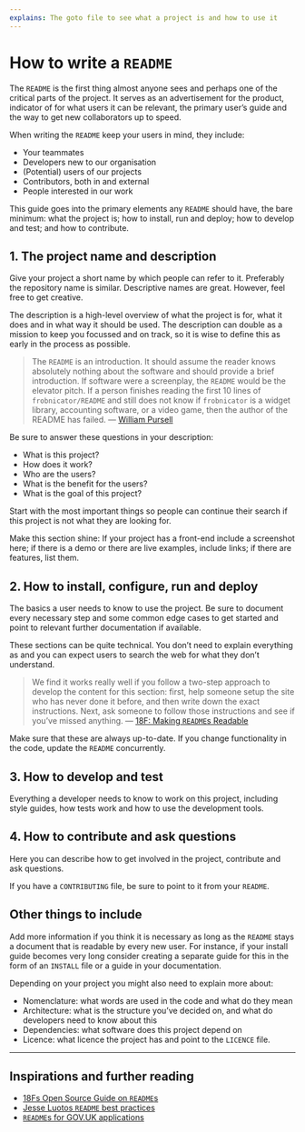 ```yaml
---
explains: The goto file to see what a project is and how to use it
---
```


# How to write a `README`

The `README` is the first thing almost anyone sees and perhaps one of the critical parts of the project. It serves as an advertisement for the product, indicator of for what users it can be relevant, the primary user’s guide and the way to get new collaborators up to speed.

When writing the `README` keep your users in mind, they include:

* Your teammates
* Developers new to our organisation
* (Potential) users of our projects
* Contributors, both in and external
* People interested in our work

This guide goes into the primary elements any `README` should have, the bare minimum: what the project is; how to install, run and deploy; how to develop and test; and how to contribute.

## 1.  The project name and description

Give your project a short name by which people can refer to it. Preferably the repository name is similar. Descriptive names are great. However, feel free to get creative.

The description is a high-level overview of what the project is for, what it does and in what way it should be used. The description can double as a mission to keep you focussed and on track, so it is wise to define this as early in the process as possible.

> The `README` is an introduction. It should assume the reader knows absolutely nothing about the software and should provide a brief introduction. If software were a screenplay, the `README` would be the elevator pitch. If a person finishes reading the first 10 lines of `frobnicator/README` and still does not know if `frobnicator` is a widget library, accounting software, or a video game, then the author of the README has failed. — [William Pursell](https://stackoverflow.com/a/2305173)

Be sure to answer these questions in your description:

* What is this project?
* How does it work?
* Who are the users?
* What is the benefit for the users?
* What is the goal of this project?

Start with the most important things so people can continue their search if this project is not what they are looking for.

Make this section shine: If your project has a front-end include a screenshot here; if there is a demo or there are live examples, include links; if there are features, list them.

## 2. How to install, configure, run and deploy

The basics a user needs to know to use the project. Be sure to document every necessary step and some common edge cases to get started and point to relevant further documentation if available. 

These sections can be quite technical. You don’t need to explain everything as and you can expect users to search the web for what they don’t understand.

> We find it works really well if you follow a two-step approach to develop the content for this section: first, help someone setup the site who has never done it before, and then write down the exact instructions. Next, ask someone to follow those instructions and see if you’ve missed anything. — [18F: Making `README`s Readable](https://open-source-guide.18f.gov/making-readmes-readable/)

Make sure that these are always up-to-date. If you change functionality in the code, update the `README` concurrently.

## 3. How to develop and test

Everything a developer needs to know to work on this project, including style guides, how tests work and how to use the development tools.

## 4. How to contribute and ask questions

Here you can describe how to get involved in the project, contribute and ask questions. 

If you have a `CONTRIBUTING` file, be sure to point to it from your `README`.

## Other things to include

Add more information if you think it is necessary as long as the `README` stays a document that is readable by every new user. For instance, if your install guide becomes very long consider creating a separate guide for this in the form of an `INSTALL` file or a guide in your documentation.

Depending on your project you might also need to explain more about:

* Nomenclature: what words are used in the code and what do they mean
* Architecture: what is the structure you’ve decided on, and what do developers need to know about this
* Dependencies: what software does this project depend on
* Licence: what licence the project has and point to the `LICENCE` file.

---

## Inspirations and further reading

* [18Fs Open Source Guide on `README`s](https://open-source-guide.18f.gov/making-readmes-readable/)
* [Jesse Luotos `README` best practices](https://github.com/jehna/readme-best-practices/)
* [`README`s for GOV.UK applications](https://docs.publishing.service.gov.uk/manual/readmes.html)